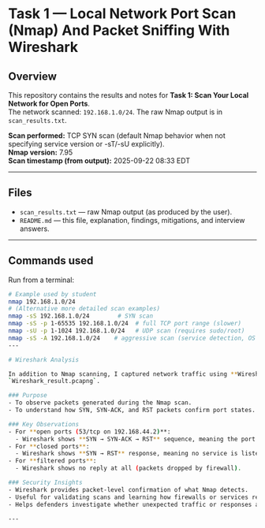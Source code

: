 # Task 1 — Local Network Port Scan (Nmap) And Packet Sniffing With Wireshark

## Overview
This repository contains the results and notes for **Task 1: Scan Your Local Network for Open Ports**.  
The network scanned: `192.168.1.0/24`. The raw Nmap output is in `scan_results.txt`.

**Scan performed:** TCP SYN scan (default Nmap behavior when not specifying service version or -sT/-sU explicitly).  
**Nmap version:** 7.95  
**Scan timestamp (from output):** 2025-09-22 08:33 EDT

---

## Files
- `scan_results.txt` — raw Nmap output (as produced by the user).
- `README.md` — this file, explanation, findings, mitigations, and interview answers.

---

## Commands used
Run from a terminal:
```bash
# Example used by student
nmap 192.168.1.0/24
# (Alternative more detailed scan examples)
nmap -sS 192.168.1.0/24        # SYN scan
nmap -sS -p 1-65535 192.168.1.0/24  # full TCP port range (slower)
nmap -sU -p 1-1024 192.168.1.0/24   # UDP scan (requires sudo/root)
nmap -sS -A 192.168.1.0/24    # aggressive scan (service detection, OS detect)
---

# Wireshark Analysis

In addition to Nmap scanning, I captured network traffic using **Wireshark** and saved it in  
`Wireshark_result.pcapng`.

### Purpose
- To observe packets generated during the Nmap scan.
- To understand how SYN, SYN-ACK, and RST packets confirm port states.

### Key Observations
- For **open ports (53/tcp on 192.168.44.2)**:
  - Wireshark shows **SYN → SYN-ACK → RST** sequence, meaning the port is open but connection was reset (since Nmap didn’t complete the handshake).
- For **closed ports**:
  - Wireshark shows **SYN → RST** response, meaning no service is listening.
- For **filtered ports**:
  - Wireshark shows no reply at all (packets dropped by firewall).

### Security Insights
- Wireshark provides packet-level confirmation of what Nmap detects.
- Useful for validating scans and learning how firewalls or services respond differently.
- Helps defenders investigate whether unexpected traffic or responses are occurring.

---

